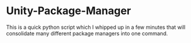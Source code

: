 # Unity-Package-Manager
This is a quick python script which I whipped up in a few minutes that will consolidate many different package managers into one command. 
